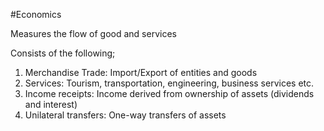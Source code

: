#Economics 

Measures the flow of good and services

Consists of the following;
1. Merchandise Trade: Import/Export of entities and goods
2. Services: Tourism, transportation, engineering, business services etc.
3. Income receipts: Income derived from ownership of assets (dividends and interest)
4. Unilateral transfers: One-way transfers of assets


